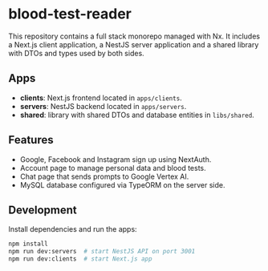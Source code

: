 # blood-test-reader

This repository contains a full stack monorepo managed with Nx. It includes a Next.js client application, a NestJS server application and a shared library with DTOs and types used by both sides.

## Apps
- **clients**: Next.js frontend located in `apps/clients`.
- **servers**: NestJS backend located in `apps/servers`.
- **shared**: library with shared DTOs and database entities in `libs/shared`.

## Features
- Google, Facebook and Instagram sign up using NextAuth.
- Account page to manage personal data and blood tests.
- Chat page that sends prompts to Google Vertex AI.
- MySQL database configured via TypeORM on the server side.

## Development
Install dependencies and run the apps:

```bash
npm install
npm run dev:servers  # start NestJS API on port 3001
npm run dev:clients  # start Next.js app
```
